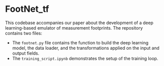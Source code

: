# FootNet_tf
This codebase accompanies our paper about the development of a deep learning-based emulator of measurement footprints.
The repository contains two files:
* The ``footnet.py`` file contains the function to build the deep learning model, the data loader, and the transformations applied on the input and output fields.
* The ``training_script.ipynb`` demonstrates the setup of the training loop.
